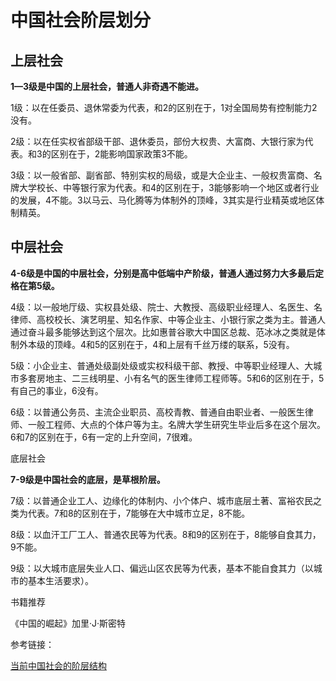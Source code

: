 # 中国社会阶层划分

## 上层社会

**1—3级是中国的上层社会，普通人非奇遇不能进。**

1级：以在任委员、退休常委为代表，和2的区别在于，1对全国局势有控制能力2没有。

2级：以在任实权省部级干部、退休委员，部份大权贵、大富商、大银行家为代表。和3的区别在于，2能影响国家政策3不能。

3级：以一般省部、副省部、特别实权的局级，或是大企业主、一般权贵富商、名牌大学校长、中等银行家为代表。和4的区别在于，3能够影响一个地区或者行业的发展，4不能。3以马云、马化腾等为体制外的顶峰，3其实是行业精英或地区体制精英。

## 中层社会

**4-6级是中国的中层社会，分别是高中低端中产阶级，普通人通过努力大多最后定格在第5级。**

4级：以一般地厅级、实权县处级、院士、大教授、高级职业经理人、名医生、名律师、高校校长、演艺明星、知名作家、中等企业主、小银行家之类为主。普通人通过奋斗最多能够达到这个层次。比如惠普谷歌大中国区总裁、范冰冰之类就是体制外本级的顶峰。4和5的区别在于，4和上层有千丝万缕的联系，5没有。

5级：小企业主、普通处级副处级或实权科级干部、教授、中等职业经理人、大城市多套房地主、二三线明星、小有名气的医生律师工程师等。5和6的区别在于，5有自己的事业，6没有。

6级：以普通公务员、主流企业职员、高校青教、普通自由职业者、一般医生律师、一般工程师、大点的个体户等为主。名牌大学生研究生毕业后多在这个层次。6和7的区别在于，6有一定的上升空间，7很难。

底层社会

**7-9级是中国社会的底层，是草根阶层。**

7级：以普通企业工人、边缘化的体制内、小个体户、城市底层土著、富裕农民之类为代表。7和8的区别在于，7能够在大中城市立足，8不能。

8级：以血汗工厂工人、普通农民等为代表。8和9的区别在于，8能够自食其力，9不能。

9级：以大城市底层失业人口、偏远山区农民等为代表，基本不能自食其力（以城市的基本生活要求）。

书籍推荐

《中国的崛起》加里·J·斯密特

参考链接：

[当前中国社会的阶层结构](https://zhuanlan.zhihu.com/p/416992380)